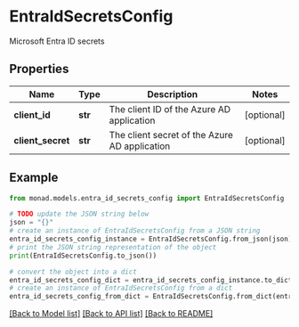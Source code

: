 # EntraIdSecretsConfig

Microsoft Entra ID secrets

## Properties

Name | Type | Description | Notes
------------ | ------------- | ------------- | -------------
**client_id** | **str** | The client ID of the Azure AD application | [optional] 
**client_secret** | **str** | The client secret of the Azure AD application | [optional] 

## Example

```python
from monad.models.entra_id_secrets_config import EntraIdSecretsConfig

# TODO update the JSON string below
json = "{}"
# create an instance of EntraIdSecretsConfig from a JSON string
entra_id_secrets_config_instance = EntraIdSecretsConfig.from_json(json)
# print the JSON string representation of the object
print(EntraIdSecretsConfig.to_json())

# convert the object into a dict
entra_id_secrets_config_dict = entra_id_secrets_config_instance.to_dict()
# create an instance of EntraIdSecretsConfig from a dict
entra_id_secrets_config_from_dict = EntraIdSecretsConfig.from_dict(entra_id_secrets_config_dict)
```
[[Back to Model list]](../README.md#documentation-for-models) [[Back to API list]](../README.md#documentation-for-api-endpoints) [[Back to README]](../README.md)


